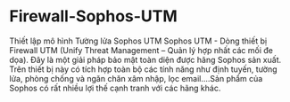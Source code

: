 # Firewall-Sophos-UTM
Thiết lập mô hình Tường lửa Sophos UTM
Sophos UTM - Dòng thiết bị Firewall UTM (Unify Threat Management – Quản lý hợp nhất các mối đe dọa). Đây là một giải pháp bảo mật toàn diện được hãng Sophos sản xuất. Trên thiết bị này có tích hợp toàn bộ các tính năng như định tuyến, tường lửa, phòng chống và ngăn chăn xâm nhập, lọc email….Sản phẩm của Sophos có rất nhiều lợi thế cạnh tranh với các hãng khác.
